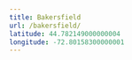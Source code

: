 ```yaml
---
title: Bakersfield
url: /bakersfield/
latitude: 44.782149000000004
longitude: -72.80158300000001
---
```

